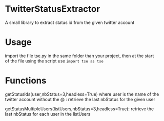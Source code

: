 # TwitterStatusExtractor
A small library to extract status id from the given twitter account

# Usage

import the file tse.py in the same folder than your project,
then at the start of the file using the script use 
```import tse as tse```

# Functions

getStatusIds(user,nbStatus=3,headless=True) where user is the name of the twitter account without the @ :
  retrieve the last nbStatus for the given user
  
getStatusMultipleUsers(listUsers,nbStatus=3,headless=True):
  retrieve the last nbStatus for each user in the listUsers
